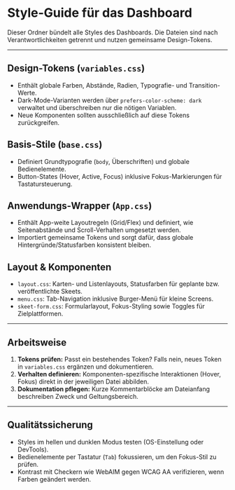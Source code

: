 # Style-Guide für das Dashboard

Dieser Ordner bündelt alle Styles des Dashboards. Die Dateien sind nach Verantwortlichkeiten getrennt und nutzen gemeinsame Design-Tokens.

---

## Design-Tokens (`variables.css`)

- Enthält globale Farben, Abstände, Radien, Typografie- und Transition-Werte.
- Dark-Mode-Varianten werden über `prefers-color-scheme: dark` verwaltet und überschreiben nur die nötigen Variablen.
- Neue Komponenten sollten ausschließlich auf diese Tokens zurückgreifen.

## Basis-Stile (`base.css`)

- Definiert Grundtypografie (`body`, Überschriften) und globale Bedienelemente.
- Button-States (Hover, Active, Focus) inklusive Fokus-Markierungen für Tastatursteuerung.

## Anwendungs-Wrapper (`App.css`)

- Enthält App-weite Layoutregeln (Grid/Flex) und definiert, wie Seitenabstände und Scroll-Verhalten umgesetzt werden.
- Importiert gemeinsame Tokens und sorgt dafür, dass globale Hintergründe/Statusfarben konsistent bleiben.

## Layout & Komponenten

- `layout.css`: Karten- und Listenlayouts, Statusfarben für geplante bzw. veröffentlichte Skeets.
- `menu.css`: Tab-Navigation inklusive Burger-Menü für kleine Screens.
- `skeet-form.css`: Formularlayout, Fokus-Styling sowie Toggles für Zielplattformen.

---

## Arbeitsweise

1. **Tokens prüfen:** Passt ein bestehendes Token? Falls nein, neues Token in `variables.css` ergänzen und dokumentieren.
2. **Verhalten definieren:** Komponenten-spezifische Interaktionen (Hover, Fokus) direkt in der jeweiligen Datei abbilden.
3. **Dokumentation pflegen:** Kurze Kommentarblöcke am Dateianfang beschreiben Zweck und Geltungsbereich.

---

## Qualitätssicherung

- Styles im hellen und dunklen Modus testen (OS-Einstellung oder DevTools).
- Bedienelemente per Tastatur (`Tab`) fokussieren, um den Fokus-Stil zu prüfen.
- Kontrast mit Checkern wie WebAIM gegen WCAG AA verifizieren, wenn Farben geändert werden.
